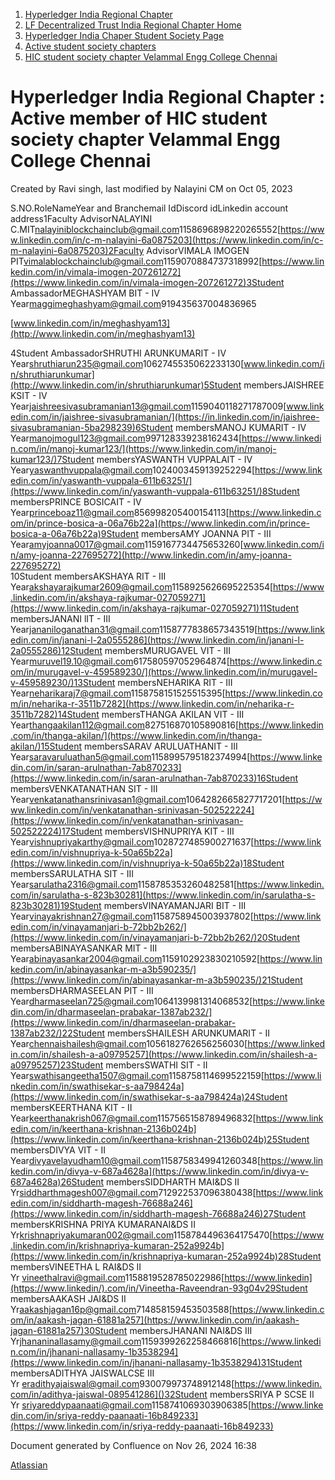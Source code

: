 1. [Hyperledger India Regional Chapter](index.html)
2. [LF Decentralized Trust India Regional Chapter Home](LF-Decentralized-Trust-India-Regional-Chapter-Home_19169282.html)
3. [Hyperledger India Chaper Student Society Page](Hyperledger-India-Chaper-Student-Society-Page_19169775.html)
4. [Active student society chapters](Active-student-society-chapters_19170944.html)
5. [HIC student society chapter Velammal Engg College Chennai](HIC-student-society-chapter-Velammal-Engg-College-Chennai_19171284.html)

# Hyperledger India Regional Chapter : Active member of HIC student society chapter Velammal Engg College Chennai

Created by Ravi singh, last modified by Nalayini CM on Oct 05, 2023

S.NO.RoleNameYear and Branchemail IdDiscord idLinkedin account address1Faculty AdvisorNALAYINI C.MIT[nalayiniblockchainclub@gmail.com](http://lf-hyperledger.atlassian.net)1158696898220265552[https://www.linkedin.com/in/c-m-nalayini-6a0875203](https://www.linkedin.com/in/c-m-nalayini-6a0875203)2Faculty AdvisorVIMALA IMOGEN PIT[vimalablockchainclub@gmail.com](http://lf-hyperledger.atlassian.net)1159070884737318992[https://www.linkedin.com/in/vimala-imogen-207261272](https://www.linkedin.com/in/vimala-imogen-207261272)3Student AmbassadorMEGHASHYAM BIT - IV Year[maggimeghashyam@gmail.com](mailto:maggiemeghashyam@gmail.com)919435637004836965

[www.linkedin.com/in/meghashyam13](http://www.linkedin.com/in/meghashyam13)

4Student AmbassadorSHRUTHI ARUNKUMARIT - IV Year[shruthiarun235@gmail.com](mailto:shruthiarun235@gmail.com)1062745535062233130[www.linkedin.com/in/shruthiarunkumar](http://www.linkedin.com/in/shruthiarunkumar)5Student membersJAISHREE KSIT - IV Year[jaishreesivasubramanian13@gmail.com](mailto:jaishreesivasubramanian13@gmail.com)1159040118271787009[www.linkedin.com/in/jaishree-sivasubramanian/](https://in.linkedin.com/in/jaishree-sivasubramanian-5ba298239)6Student membersMANOJ KUMARIT - IV Year[manojmogul123@gmail.com](mailto:manojmogul123@gmail.com)997128339238162434[https://www.linkedin.com/in/manoj-kumar123/](https://www.linkedin.com/in/manoj-kumar123/)7Student membersYASWANTH VUPPALAIT - IV Year[yaswanthvuppala@gmail.com](mailto:yaswanthvuppala@gmail.com)1024003459139252294[https://www.linkedin.com/in/yaswanth-vuppala-611b63251/](https://www.linkedin.com/in/yaswanth-vuppala-611b63251/)8Student membersPRINCE BOSICAIT - IV Year[princeboaz11@gmail.com](mailto:princeboaz11@gmail.com)856998205400154113[https://www.linkedin.com/in/prince-bosica-a-06a76b22a](https://www.linkedin.com/in/prince-bosica-a-06a76b22a)9Student membersAMY JOANNA PIT - III Year[amyjoanna0017@gmail.com](mailto:amyjoanna0017@gmail.com)1159167734475653260[www.linkedin.com/in/amy-joanna-227695272](http://www.linkedin.com/in/amy-joanna-227695272)  
10Student membersAKSHAYA RIT - III Year[akshayarajkumar2609@gmail.com](mailto:akshayarajkumar2609@gmail.com)1158925626695225354[https://www.linkedin.com/in/akshaya-rajkumar-027059271](https://www.linkedin.com/in/akshaya-rajkumar-027059271)11Student membersJANANI lIT - III Year[jananiloganathan31@gmail.com](mailto:jananiloganathan31@gmail.com)1158777838657343519[https://www.linkedin.com/in/janani-l-2a0555286](https://www.linkedin.com/in/janani-l-2a0555286)12Student membersMURUGAVEL VIT - III Year[muruvel19.10@gmail.com](mailto:muruvel19.10@gmail.com)617580597052964874[https://www.linkedin.com/in/murugavel-v-459589230/](https://www.linkedin.com/in/murugavel-v-459589230/)13Student membersNEHARIKA RIT - III Year[neharikaraj7@gmail.com](mailto:neharikaraj7@gmail.com)1158758151525515395[https://www.linkedin.com/in/neharika-r-3511b7282](https://www.linkedin.com/in/neharika-r-3511b7282)14Student membersTHANGA AKILAN VIT - III Year[thangaakilan112@gmail.com](mailto:thangaakilan112@gmail.com)827516870105890816[https://www.linkedin.com/in/thanga-akilan/](https://www.linkedin.com/in/thanga-akilan/)15Student membersSARAV ARULUATHANIT - III Year[saravaruluathan5@gmail.com](mailto:saravaruluathan5@gmail.com)1158995795182374994[https://www.linkedin.com/in/saran-arulnathan-7ab870233](https://www.linkedin.com/in/saran-arulnathan-7ab870233)16Student membersVENKATANATHAN SIT - III Year[venkatanathansrinivasan1@gmail.com](mailto:venkatanathansrinivasan1@gmail.com)1064282665827717201[https://www.linkedin.com/in/venkatanathan-srinivasan-502522224](https://www.linkedin.com/in/venkatanathan-srinivasan-502522224)17Student membersVISHNUPRIYA KIT - III Year[vishnupriyakarthy@gmail.com](mailto:vishnupriyakarthy@gmail.com)1028727485900271637[https://www.linkedin.com/in/vishnupriya-k-50a65b22a](https://www.linkedin.com/in/vishnupriya-k-50a65b22a)18Student membersSARULATHA SIT - III Year[sarulatha2316@gmail.com](mailto:sarulatha2316@gmail.com)1158785353260482581[https://www.linkedin.com/in/sarulatha-s-823b30281](https://www.linkedin.com/in/sarulatha-s-823b30281)19Student membersVINAYAMANJARI BIT - III Year[vinayakrishnan27@gmail.com](mailto:vinayakrishnan27@gmail.com)1158758945003937802[https://www.linkedin.com/in/vinayamanjari-b-72bb2b262/](https://www.linkedin.com/in/vinayamanjari-b-72bb2b262/)20Student membersABINAYASANKAR MIT - III Year[abinayasankar2004@gmail.com](mailto:abinayasankar2004@gmail.com)1159102923830210592[https://www.linkedin.com/in/abinayasankar-m-a3b590235/](https://www.linkedin.com/in/abinayasankar-m-a3b590235/)21Student membersDHARMASEELAN PIT - III Year[dharmaseelan725@gmail.com](mailto:dharmaseelan725@gmail.com)1064139981314068532[https://www.linkedin.com/in/dharmaseelan-prabakar-1387ab232/](https://www.linkedin.com/in/dharmaseelan-prabakar-1387ab232/)22Student membersSHAILESH ARUNKUMARIT - II Year[chennaishailesh@gmail.com](mailto:chennaishailesh@gmail.com)1056182762656256030[https://www.linkedin.com/in/shailesh-a-a09795257](https://www.linkedin.com/in/shailesh-a-a09795257)23Student membersSWATHI SIT - II Year[swathisangeetha1507@gmail.com](mailto:swathisangeetha1507@gmail.com)1158758114699522159[https://www.linkedin.com/in/swathisekar-s-aa798424a](https://www.linkedin.com/in/swathisekar-s-aa798424a)24Student membersKEERTHANA KIT - II Year[keerthanakrish067@gmail.com](mailto:keerthanakrish067@gmail.com)1157565158789496832[https://www.linkedin.com/in/keerthana-krishnan-2136b024b](https://www.linkedin.com/in/keerthana-krishnan-2136b024b)25Student membersDIVYA VIT - II Year[divyavelayudham10@gmail.com](mailto:divyavelayudham10@gmail.com)1158758349941260348[https://www.linkedin.com/in/divya-v-687a4628a](https://www.linkedin.com/in/divya-v-687a4628a)26Student membersSIDDHARTH MAI&amp;DS II Yr[siddharthmagesh007@gmail.com](mailto:siddharthmagesh007@gmail.com)712922537096380438[https://www.linkedin.com/in/siddharth-magesh-76688a246](https://www.linkedin.com/in/siddharth-magesh-76688a246)27Student membersKRISHNA PRIYA KUMARANAI&amp;DS II Yr[krishnapriyakumaran002@gmail.com](mailto:krishnapriyakumaran002@gmail.com)1158784496364175470[https://www.linkedin.com/in/krishnapriya-kumaran-252a9924b](https://www.linkedin.com/in/krishnapriya-kumaran-252a9924b)28Student membersVINEETHA L RAI&amp;DS II Yr [vineethalravi@gmail.com](mailto:vineethalravi@gmail.com)1158819528785022986[https://www.linkedin](https://www.linkedin/).com/in/Vineetha-Raveendran-93g04v29Student membersAAKASH JAI&amp;DS II Yr[aakashjagan16p@gmail.com](mailto:aakashjagan16p@gmail.com)714858159453503588[https://www.linkedin.com/in/aakash-jagan-61881a257](https://www.linkedin.com/in/aakash-jagan-61881a257)30Student membersJHANANI NAI&amp;DS III Yr[jhananinallasamy@gmail.com](mailto:jhananinallasamy@gmail.com)1159399262258466816[https://www.linkedin.com/in/jhanani-nallasamy-1b3538294](https://www.linkedin.com/in/jhanani-nallasamy-1b3538294)31Student membersADITHYA JAISWALCSE III Yr [eradithyajaiswal@gmail.com](mailto:eradithyajaiswal@gmail.com)930079973748912148[https://www.linkedin.com/in/adithya-jaiswal-089541286]()32Student membersSRIYA P SCSE II Yr [sriyareddypaanaati@gmail.com](mailto:sriyareddypaanaati@gmail.com)1158741069303906385[https://www.linkedin.com/in/sriya-reddy-paanaati-16b849233](https://www.linkedin.com/in/sriya-reddy-paanaati-16b849233)

Document generated by Confluence on Nov 26, 2024 16:38

[Atlassian](http://www.atlassian.com/)
